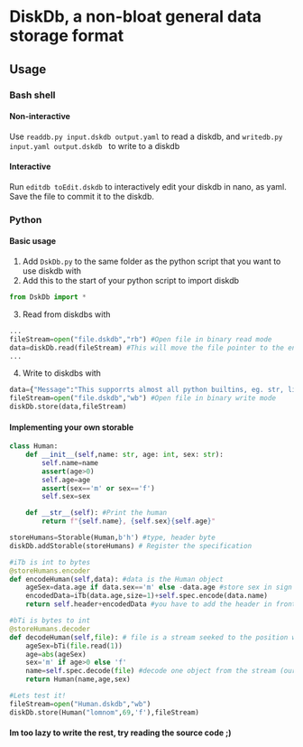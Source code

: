 # DiskDb, a non-bloat general data storage format
## Usage
### Bash shell
#### Non-interactive
Use `readdb.py input.dskdb output.yaml` to read a diskdb, and `writedb.py input.yaml output.dskdb ` to write to a diskdb
#### Interactive
Run `editdb toEdit.dskdb` to interactively edit your diskdb in nano, as yaml. Save the file to commit it to the diskdb.
### Python
#### Basic usage
1. Add `DskDb.py` to the same folder as the python script that you want to use diskdb with
2. Add this to the start of your python script to import diskdb
```py
from DskDb import *
```
3. Read from diskdbs with
```py
...
fileStream=open("file.dskdb","rb") #Open file in binary read mode
data=diskDb.read(fileStream) #This will move the file pointer to the end of the data! Use fileStream.seek(0) before reading again
...
```
4. Write to diskdbs with
```py
data={"Message":"This supporrts almost all python builtins, eg. str, list, bool, and bytes!"}
fileStream=open("file.dskdb","wb") #Open file in binary write mode
diskDb.store(data,fileStream)
```
#### Implementing your own storable
```py
class Human:
	def __init__(self,name: str, age: int, sex: str):
		self.name=name
		assert(age>0)
		self.age=age
		assert(sex=='m' or sex=='f')
		self.sex=sex

	def __str__(self): #Print the human
		return f"{self.name}, {self.sex}{self.age}"

storeHumans=Storable(Human,b'h') #type, header byte
diskDb.addStorable(storeHumans) # Register the specification

#iTb is int to bytes
@storeHumans.encoder
def encodeHuman(self,data): #data is the Human object
	ageSex=data.age if data.sex=='m' else -data.age #store sex in sign bit
	encodedData=iTb(data.age,size=1)+self.spec.encode(data.name)
	return self.header+encodedData #you have to add the header in front of the data

#bTi is bytes to int
@storeHumans.decoder
def decodeHuman(self,file): # file is a stream seeked to the position with data returned from encodeHuman, without the header.
	ageSex=bTi(file.read(1))
	age=abs(ageSex)
	sex='m' if age>0 else 'f'
	name=self.spec.decode(file) #decode one object from the stream (our name in this case)
	return Human(name,age,sex)

#Lets test it!
fileStream=open("Human.dskdb","wb")
diskDb.store(Human("lomnom",69,'f'),fileStream)
```
#### Im too lazy to write the rest, try reading the source code ;)

